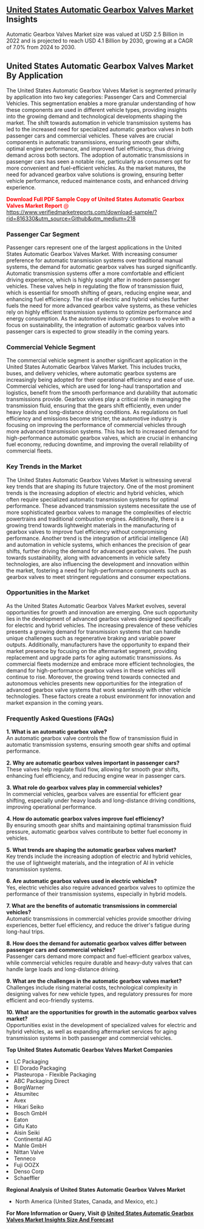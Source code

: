 <h2><a href="https://www.verifiedmarketreports.com/download-sample/?rid=816330&amp;utm_source=Github&amp;utm_medium=218" target="_blank">United States Automatic Gearbox Valves Market</a> Insights</h2><p>Automatic Gearbox Valves Market size was valued at USD 2.5 Billion in 2022 and is projected to reach USD 4.1 Billion by 2030, growing at a CAGR of 7.0% from 2024 to 2030.</p><p><h2>United States Automatic Gearbox Valves Market By Application</h2> <p>The United States Automatic Gearbox Valves Market is segmented primarily by application into two key categories: Passenger Cars and Commercial Vehicles. This segmentation enables a more granular understanding of how these components are used in different vehicle types, providing insights into the growing demand and technological developments shaping the market. The shift towards automation in vehicle transmission systems has led to the increased need for specialized automatic gearbox valves in both passenger cars and commercial vehicles. These valves are crucial components in automatic transmissions, ensuring smooth gear shifts, optimal engine performance, and improved fuel efficiency, thus driving demand across both sectors. The adoption of automatic transmissions in passenger cars has seen a notable rise, particularly as consumers opt for more convenient and fuel-efficient vehicles. As the market matures, the need for advanced gearbox valve solutions is growing, ensuring better vehicle performance, reduced maintenance costs, and enhanced driving experience. <p><span class=""><span style="color: #ff0000;"><strong>Download Full PDF Sample Copy of United States Automatic Gearbox Valves Market Report</strong> @ </span><a href="https://www.verifiedmarketreports.com/download-sample/?rid=816330&amp;utm_source=Github&amp;utm_medium=218" target="_blank">https://www.verifiedmarketreports.com/download-sample/?rid=816330&amp;utm_source=Github&amp;utm_medium=218</a></span></p></p> <h3>Passenger Car Segment</h3> <p>Passenger cars represent one of the largest applications in the United States Automatic Gearbox Valves Market. With increasing consumer preference for automatic transmission systems over traditional manual systems, the demand for automatic gearbox valves has surged significantly. Automatic transmission systems offer a more comfortable and efficient driving experience, which is highly sought after in modern passenger vehicles. These valves help in regulating the flow of transmission fluid, which is essential for smooth shifting of gears, reducing engine wear, and enhancing fuel efficiency. The rise of electric and hybrid vehicles further fuels the need for more advanced gearbox valve systems, as these vehicles rely on highly efficient transmission systems to optimize performance and energy consumption. As the automotive industry continues to evolve with a focus on sustainability, the integration of automatic gearbox valves into passenger cars is expected to grow steadily in the coming years. <h3>Commercial Vehicle Segment</h3> <p>The commercial vehicle segment is another significant application in the United States Automatic Gearbox Valves Market. This includes trucks, buses, and delivery vehicles, where automatic gearbox systems are increasingly being adopted for their operational efficiency and ease of use. Commercial vehicles, which are used for long-haul transportation and logistics, benefit from the smooth performance and durability that automatic transmissions provide. Gearbox valves play a critical role in managing the transmission fluid, ensuring that the gears shift efficiently, even under heavy loads and long-distance driving conditions. As regulations on fuel efficiency and emissions become stricter, the automotive industry is focusing on improving the performance of commercial vehicles through more advanced transmission systems. This has led to increased demand for high-performance automatic gearbox valves, which are crucial in enhancing fuel economy, reducing downtime, and improving the overall reliability of commercial fleets. <h3>Key Trends in the Market</h3> <p>The United States Automatic Gearbox Valves Market is witnessing several key trends that are shaping its future trajectory. One of the most prominent trends is the increasing adoption of electric and hybrid vehicles, which often require specialized automatic transmission systems for optimal performance. These advanced transmission systems necessitate the use of more sophisticated gearbox valves to manage the complexities of electric powertrains and traditional combustion engines. Additionally, there is a growing trend towards lightweight materials in the manufacturing of gearbox valves to improve fuel efficiency without compromising performance. Another trend is the integration of artificial intelligence (AI) and automation in vehicle systems, which enhances the precision of gear shifts, further driving the demand for advanced gearbox valves. The push towards sustainability, along with advancements in vehicle safety technologies, are also influencing the development and innovation within the market, fostering a need for high-performance components such as gearbox valves to meet stringent regulations and consumer expectations. <h3>Opportunities in the Market</h3> <p>As the United States Automatic Gearbox Valves Market evolves, several opportunities for growth and innovation are emerging. One such opportunity lies in the development of advanced gearbox valves designed specifically for electric and hybrid vehicles. The increasing prevalence of these vehicles presents a growing demand for transmission systems that can handle unique challenges such as regenerative braking and variable power outputs. Additionally, manufacturers have the opportunity to expand their market presence by focusing on the aftermarket segment, providing replacement and upgrade parts for aging automatic transmissions. As commercial fleets modernize and embrace more efficient technologies, the demand for high-performance gearbox valves in these vehicles will continue to rise. Moreover, the growing trend towards connected and autonomous vehicles presents new opportunities for the integration of advanced gearbox valve systems that work seamlessly with other vehicle technologies. These factors create a robust environment for innovation and market expansion in the coming years. <h3>Frequently Asked Questions (FAQs)</h3> <p><strong>1. What is an automatic gearbox valve?</strong><br> An automatic gearbox valve controls the flow of transmission fluid in automatic transmission systems, ensuring smooth gear shifts and optimal performance.</p> <p><strong>2. Why are automatic gearbox valves important in passenger cars?</strong><br> These valves help regulate fluid flow, allowing for smooth gear shifts, enhancing fuel efficiency, and reducing engine wear in passenger cars.</p> <p><strong>3. What role do gearbox valves play in commercial vehicles?</strong><br> In commercial vehicles, gearbox valves are essential for efficient gear shifting, especially under heavy loads and long-distance driving conditions, improving operational performance.</p> <p><strong>4. How do automatic gearbox valves improve fuel efficiency?</strong><br> By ensuring smooth gear shifts and maintaining optimal transmission fluid pressure, automatic gearbox valves contribute to better fuel economy in vehicles.</p> <p><strong>5. What trends are shaping the automatic gearbox valves market?</strong><br> Key trends include the increasing adoption of electric and hybrid vehicles, the use of lightweight materials, and the integration of AI in vehicle transmission systems.</p> <p><strong>6. Are automatic gearbox valves used in electric vehicles?</strong><br> Yes, electric vehicles also require advanced gearbox valves to optimize the performance of their transmission systems, especially in hybrid models.</p> <p><strong>7. What are the benefits of automatic transmissions in commercial vehicles?</strong><br> Automatic transmissions in commercial vehicles provide smoother driving experiences, better fuel efficiency, and reduce the driver's fatigue during long-haul trips.</p> <p><strong>8. How does the demand for automatic gearbox valves differ between passenger cars and commercial vehicles?</strong><br> Passenger cars demand more compact and fuel-efficient gearbox valves, while commercial vehicles require durable and heavy-duty valves that can handle large loads and long-distance driving.</p> <p><strong>9. What are the challenges in the automatic gearbox valves market?</strong><br> Challenges include rising material costs, technological complexity in designing valves for new vehicle types, and regulatory pressures for more efficient and eco-friendly systems.</p> <p><strong>10. What are the opportunities for growth in the automatic gearbox valves market?</strong><br> Opportunities exist in the development of specialized valves for electric and hybrid vehicles, as well as expanding aftermarket services for aging transmission systems in both passenger and commercial vehicles.</p> </p><p><strong>Top United States Automatic Gearbox Valves Market Companies</strong></p><div data-test-id=""><p><li>LC Packaging</li><li> El Dorado Packaging</li><li> Plasteuropa - Flexible Packaging</li><li> ABC Packaging Direct</li><li> BorgWarner</li><li> Atsumitec</li><li> Avex</li><li> Hikari Seiko</li><li> Bosch GmbH</li><li> Eaton</li><li> Gifu Kato</li><li> Aisin Seiki</li><li> Continental AG</li><li> Mahle GmbH</li><li> Nittan Valve</li><li> Tenneco</li><li> Fuji OOZX</li><li> Denso Corp</li><li> Schaeffler</li></p><div><strong>Regional Analysis of&nbsp;United States Automatic Gearbox Valves Market</strong></div><ul><li dir="ltr"><p dir="ltr">North America&nbsp;(United States, Canada, and Mexico, etc.)</p></li></ul><p><strong>For More Information or Query, Visit @&nbsp;</strong><strong><a href="https://www.verifiedmarketreports.com/product/automatic-gearbox-valves-market/?utm_source=Github&amp;utm_medium=218" target="_blank">United States Automatic Gearbox Valves Market Insights Size And Forecast</a></strong></p></div>

